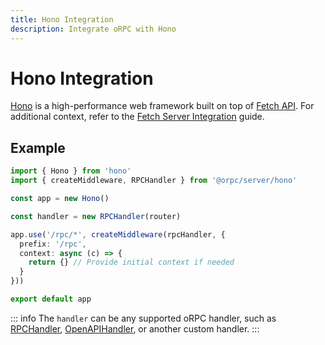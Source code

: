 ```yaml
---
title: Hono Integration
description: Integrate oRPC with Hono
---
```


# Hono Integration

[Hono](https://honojs.dev/) is a high-performance web framework built on top of [Fetch API](https://developer.mozilla.org/en-US/docs/Web/API/Fetch_API). For additional context, refer to the [Fetch Server Integration](/docs/integrations/fetch-server) guide.

## Example

```ts
import { Hono } from 'hono'
import { createMiddleware, RPCHandler } from '@orpc/server/hono'

const app = new Hono()

const handler = new RPCHandler(router)

app.use('/rpc/*', createMiddleware(rpcHandler, {
  prefix: '/rpc',
  context: async (c) => {
    return {} // Provide initial context if needed
  }
}))

export default app
```

::: info
The `handler` can be any supported oRPC handler, such as [RPCHandler](/docs/rpc-handler), [OpenAPIHandler](/docs/openapi/openapi-handler), or another custom handler.
:::
